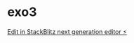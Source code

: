 # exo3

[Edit in StackBlitz next generation editor ⚡️](https://stackblitz.com/~/github.com/thomasheroguelle/exo3)